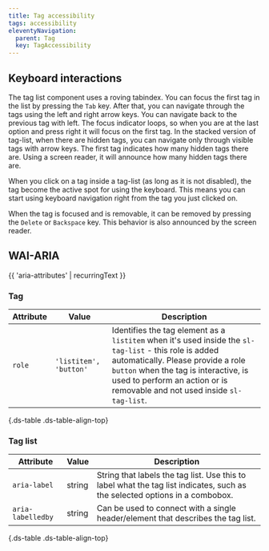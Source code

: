 ```yaml
---
title: Tag accessibility
tags: accessibility
eleventyNavigation:
  parent: Tag
  key: TagAccessibility
---
```

<section>

## Keyboard interactions

The tag list component uses a roving tabindex. You can focus the first tag in the list by pressing the `Tab` key. After that, you can navigate through the tags using the left and right arrow keys. You can navigate back to the previous tag with left. The focus indicator loops, so when you are at the last option and press right it will focus on the first tag.
In the stacked version of tag-list, when there are hidden tags, you can navigate only through visible tags with arrow keys. The first tag indicates how many hidden tags there are. Using a screen reader, it will announce how many hidden tags there are.


When you click on a tag inside a tag-list (as long as it is not disabled), the tag become the active spot for using the keyboard. This means you can start using keyboard navigation right from the tag you just clicked on.


When the tag is focused and is removable, it can be removed by pressing the `Delete` or `Backspace` key. This behavior is also announced by the screen reader.

</section>

<section>

## WAI-ARIA

{{ 'aria-attributes' | recurringText }}

### Tag

<div class="ds-table-wrapper">

|Attribute|Value|Description|
|-|-|-|
|`role`|`'listitem', 'button'`|Identifies the tag element as a `listitem` when it's used inside the `sl-tag-list` - this role is added automatically. Please provide a role `button` when the tag is interactive, is used to perform an action or is removable and not used inside `sl-tag-list`.|

{.ds-table .ds-table-align-top}

</div>

### Tag list

<div class="ds-table-wrapper">

|Attribute|Value|Description|
|-|-|-
|`aria-label`|string|String that labels the tag list. Use this to label what the tag list indicates, such as the selected options in a combobox.|
|`aria-labelledby`|string|Can be used to connect with a single header/element that describes the tag list.|

{.ds-table .ds-table-align-top}

</div>

</section>
